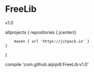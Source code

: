 # FreeLib
v1.0

allprojects {
    repositories {
        jcenter()

        maven { url 'https://jitpack.io' }
    }
}


 compile 'com.github.aipipi6:FreeLib:v1.0'
